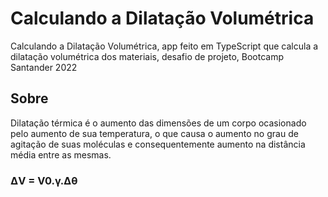 # Calculando a Dilatação Volumétrica

Calculando a Dilatação Volumétrica, app feito em TypeScript que calcula a dilatação volumétrica dos materiais, desafio de projeto, Bootcamp Santander 2022 

## Sobre

Dilatação térmica é o aumento das dimensões de um corpo ocasionado pelo aumento de sua temperatura, o que causa o aumento no grau de agitação de suas moléculas e consequentemente aumento na distância média entre as mesmas.

### ΔV = V0.γ.Δθ
